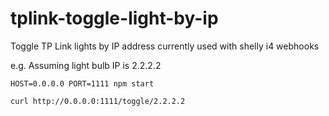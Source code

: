 # tplink-toggle-light-by-ip
Toggle TP Link lights by IP address currently used with shelly i4 webhooks

e.g. Assuming light bulb IP is 2.2.2.2

```
HOST=0.0.0.0 PORT=1111 npm start
```

```
curl http://0.0.0.0:1111/toggle/2.2.2.2
```